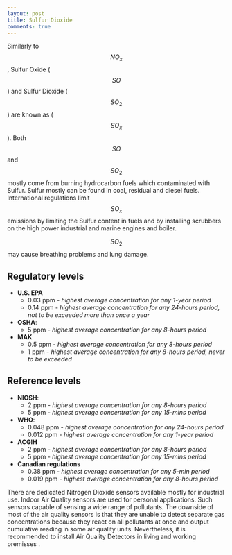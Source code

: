 ```yaml
---
layout: post
title: Sulfur Dioxide
comments: true
---
```


Similarly to $$NO_x$$, Sulfur Oxide ( $$SO$$ ) and Sulfur Dioxide ( $$SO_2$$ ) are known as ( $$SO_x$$ ).
Both $$SO$$ and $$SO_2$$ mostly come from burning hydrocarbon fuels which contaminated with Sulfur. Sulfur mostly can be found in coal, residual and diesel fuels.
International regulations limit $$SO_x$$ emissions by limiting the Sulfur content in fuels and by installing scrubbers on the high power industrial and marine engines and boiler.

$$SO_2$$ may cause breathing problems and lung damage.

## Regulatory levels

- **U.S. EPA**
  - 0.03 ppm - *highest average concentration for any 1-year period*
  - 0.14 ppm - *highest average concentration for any 24-hours period, not to be exceeded more than once a year*
- **OSHA**:
  - 5 ppm - *highest average concentration for any 8-hours period*
- **MAK**
  - 0.5 ppm - *highest average concentration for any 8-hours period*
  - 1 ppm - *highest average concentration for any 8-hours period, never to be exceeded*

## Reference levels

- **NIOSH**:
  - 2 ppm - *highest average concentration for any 8-hours period*
  - 5 ppm - *highest average concentration for any 15-mins period*
- **WHO**:
  - 0.048 ppm - *highest average concentration for any 24-hours period*
  - 0.012 ppm - *highest average concentration for any 1-year period*
- **ACGIH**
  - 2 ppm - *highest average concentration for any 8-hours period*
  - 5 ppm - *highest average concentration for any 15-mins period*
- **Canadian regulations**
  - 0.38 ppm - *highest average concentration for any 5-min period*
  - 0.019 ppm - *highest average concentration for any 8-hours period*

There are dedicated Nitrogen Dioxide sensors available mostly for industrial use. Indoor Air Quality sensors are used for personal applications. Such sensors capable of sensing a wide range of pollutants. The downside of most of the air quality sensors is that they are unable to detect separate gas concentrations because they react on all pollutants at once and output cumulative reading in some air quality units. Nevertheless, it is recommended to install Air Quality Detectors in living and working premisses .
